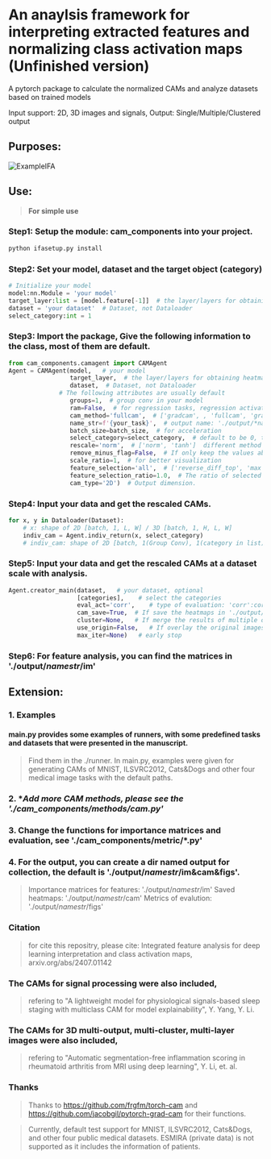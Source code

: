 # An anaylsis framework for interpreting extracted features and normalizing class activation maps (Unfinished version)

<p > A pytorch package to calculate the normalized CAMs and analyze datasets based on trained models  </p>
<p > Input support: 2D, 3D images and signals, Output: Single/Multiple/Clustered output </p>


## Purposes:
![ExampleIFA](https://github.com/YanliLi27/IFA/edit/main/example.jpg)


## Use:
> **For simple use**
### Step1: Setup the module: cam_components into your project.
```bash
python ifasetup.py install
```

### Step2: Set your model, dataset and the target object (category)
```python
# Initialize your model
model:nn.Module = 'your model'
target_layer:list = [model.feature[-1]]  # the layer/layers for obtaining heatmaps
dataset = 'your dataset'  # Dataset, not Dataloader
select_category:int = 1
```

### Step3: Import the package, Give the following information to the class, most of them are default.
```python
from cam_components.camagent import CAMAgent
Agent = CAMAgent(model,   # your model
                 target_layer,  # the layer/layers for obtaining heatmaps
                 dataset,  # Dataset, not Dataloader
              # The following attributes are usually default
                 groups=1,  # group conv in your model
                 ram=False,  # for regression tasks, regression activation mapping
                 cam_method='fullcam',  # ['gradcam', , 'fullcam', 'gradcampp', 'xgradcam', ... ] more in './cam_components/methods/*cam.py'
                 name_str=f'{your_task}',  # output name: './output/*namestr*/im'
                 batch_size=batch_size,  # for acceleration
                 select_category=select_category,  # default to be 0, the target category in your task
                 rescale='norm',  # ['norm', 'tanh']  different method for calibration and rescaling
                 remove_minus_flag=False,  # If only keep the values above 0 in orginal weighted heatmaps
                 scale_ratio=1,  # for better visualization
                 feature_selection='all',  # ['reverse_diff_top', 'max', 'top', 'diff_top', 'freq', 'index', 'all'] if select features for visualization
                 feature_selection_ratio=1.0,  # The ratio of selected features/all features
                 cam_type='2D')  # Output dimension.
```

### Step4: Input your data and get the rescaled CAMs.
```python
for x, y in Dataloader(Dataset):
    # x: shape of 2D [batch, 1, L, W] / 3D [batch, 1, H, L, W]
    indiv_cam = Agent.indiv_return(x, select_category)
    # indiv_cam: shape of 2D [batch, 1(Group Conv), 1(category in list), L, W] / 3D [batch, 1(Group Conv), 1(category in list), H, L, W]
```
### Step5: Input your data and get the rescaled CAMs at a dataset scale with analysis.
```python
Agent.creator_main(dataset,   # your dataset, optional
                   [categories],    # select the categories
                   eval_act='corr',    # type of evaluation: 'corr':correlation, 'basic':mask-based evaluation, 'corr_logit':correlation base on logits
                   cam_save=True,  # If save the heatmaps in './output/*namestr*/cam'
                   cluster=None,   # If merge the results of multiple outputs
                   use_origin=False,   # If overlay the original images and the heatmaps
                   max_iter=None)   # early stop
```

### Step6: For feature analysis, you can find the matrices in './output/*namestr*/im'

## Extension:
### 1. Examples
#### main.py provides some examples of runners, with some predefined tasks and datasets that were presented in the manuscript.
> Find them in the ./runner.
> In main.py, examples were given for generating CAMs of MNIST, ILSVRC2012, Cats&Dogs and other four medical image tasks with the default paths.

### 2. **Add more CAM methods, please see the './cam_components/methods/*cam.py'**

### 3. **Change the functions for importance matrices and evaluation, see './cam_components/metric/*.py'**

### 4. For the output, you can create a dir named output for collection, the default is './output/*namestr*/im&cam&figs'.
> Importance matrices for features: './output/*namestr*/im'
> Saved heatmaps: './output/*namestr*/cam'
> Metrics of evalution: './output/*namestr*/figs'


### Citation
> for cite this repositry, please cite: Integrated feature analysis for deep learning interpretation and class activation maps, arxiv.org/abs/2407.01142

### The CAMs for signal processing were also included, 
> refering to "A lightweight model for physiological signals-based sleep staging with multiclass CAM for model explainability", Y. Yang, Y. Li.

### The CAMs for 3D multi-output, multi-cluster, multi-layer images were also included,
> refering to "Automatic segmentation-free inflammation scoring in rheumatoid arthritis from MRI using deep learning", Y. Li, et. al.

### Thanks
> Thanks to https://github.com/frgfm/torch-cam and https://github.com/jacobgil/pytorch-grad-cam for their functions.

> Currently, default test support for MNIST, ILSVRC2012, Cats&Dogs, and other four public medical datasets. ESMIRA (private data) is not supported as it includes the information of patients.

